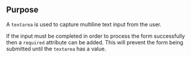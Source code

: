 ## Purpose

A `textarea` is used to capture multiline text input from the user.

If the input must be completed in order to process the form successfully then a `required` attribute can be added. This will prevent the form being submitted until the `textarea` has a value.
